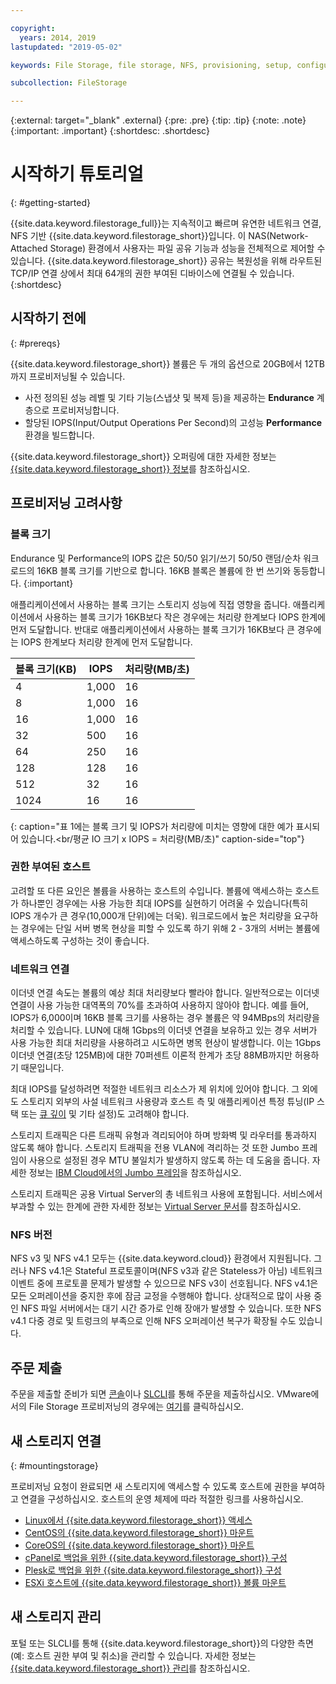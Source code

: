 ```yaml
---

copyright:
  years: 2014, 2019
lastupdated: "2019-05-02"

keywords: File Storage, file storage, NFS, provisioning, setup, configuration, mounting storage

subcollection: FileStorage

---
```

{:external: target="_blank" .external}
{:pre: .pre}
{:tip: .tip}
{:note: .note}
{:important: .important}
 {:shortdesc: .shortdesc}


# 시작하기 튜토리얼
{: #getting-started}

{{site.data.keyword.filestorage_full}}는 지속적이고 빠르며 유연한 네트워크 연결, NFS 기반 {{site.data.keyword.filestorage_short}}입니다. 이 NAS(Network-Attached Storage) 환경에서 사용자는 파일 공유 기능과 성능을 전체적으로 제어할 수 있습니다. {{site.data.keyword.filestorage_short}} 공유는 복원성을 위해 라우트된 TCP/IP 연결 상에서 최대 64개의 권한 부여된 디바이스에 연결될 수 있습니다.
{:shortdesc}

## 시작하기 전에
{: #prereqs}

{{site.data.keyword.filestorage_short}} 볼륨은 두 개의 옵션으로 20GB에서 12TB까지 프로비저닝될 수 있습니다. <br/>
- 사전 정의된 성능 레벨 및 기타 기능(스냅샷 및 복제 등)을 제공하는 **Endurance** 계층으로 프로비저닝합니다.
- 할당된 IOPS(Input/Output Operations Per Second)의 고성능 **Performance** 환경을 빌드합니다.

{{site.data.keyword.filestorage_short}} 오퍼링에 대한 자세한 정보는 [{{site.data.keyword.filestorage_short}} 정보](/docs/infrastructure/FileStorage?topic=FileStorage-about)를 참조하십시오.

## 프로비저닝 고려사항

### 블록 크기

Endurance 및 Performance의 IOPS 값은 50/50 읽기/쓰기 50/50 랜덤/순차 워크로드의 16KB 블록 크기를 기반으로 합니다. 16KB 블록은 볼륨에 한 번 쓰기와 동등합니다.
{:important}

애플리케이션에서 사용하는 블록 크기는 스토리지 성능에 직접 영향을 줍니다. 애플리케이션에서 사용하는 블록 크기가 16KB보다 작은 경우에는 처리량 한계보다 IOPS 한계에 먼저 도달합니다. 반대로 애플리케이션에서 사용하는 블록 크기가 16KB보다 큰 경우에는 IOPS 한계보다 처리량 한계에 먼저 도달합니다.

|블록 크기(KB) |IOPS |처리량(MB/초) |
|-----|-----|-----|
|4 |1,000 |16 |
|8 |1,000 |16 |
|16 |1,000 |16 |
|32 |500 |16 |
|64 |250 |16 |
|128 |128 |16 |
|512 |32 |16 |
|1024 |16 |16 |
{: caption="표 1에는 블록 크기 및 IOPS가 처리량에 미치는 영향에 대한 예가 표시되어 있습니다.<br/평균 IO 크기 x IOPS = 처리량(MB/초)" caption-side="top"}

### 권한 부여된 호스트

고려할 또 다른 요인은 볼륨을 사용하는 호스트의 수입니다. 볼륨에 액세스하는 호스트가 하나뿐인 경우에는 사용 가능한 최대 IOPS를 실현하기 어려울 수 있습니다(특히 IOPS 개수가 큰 경우(10,000개 단위)에는 더욱). 워크로드에서 높은 처리량을 요구하는 경우에는 단일 서버 병목 현상을 피할 수 있도록 하기 위해 2 - 3개의 서버는 볼륨에 액세스하도록 구성하는 것이 좋습니다.

### 네트워크 연결

이더넷 연결 속도는 볼륨의 예상 최대 처리량보다 빨라야 합니다. 일반적으로는 이더넷 연결이 사용 가능한 대역폭의 70%를 초과하여 사용하지 않아야 합니다. 예를 들어, IOPS가 6,000이며 16KB 블록 크기를 사용하는 경우 볼륨은 약 94MBps의 처리량을 처리할 수 있습니다. LUN에 대해 1Gbps의 이더넷 연결을 보유하고 있는 경우 서버가 사용 가능한 최대 처리량을 사용하려고 시도하면 병목 현상이 발생합니다. 이는 1Gbps 이더넷 연결(초당 125MB)에 대한 70퍼센트 이론적 한계가 초당 88MB까지만 허용하기 때문입니다.

최대 IOPS를 달성하려면 적절한 네트워크 리소스가 제 위치에 있어야 합니다. 그 외에도 스토리지 외부의 사설 네트워크 사용량과 호스트 측 및 애플리케이션 특정 튜닝(IP 스택 또는 [큐 깊이](/docs/infrastructure/FileStorage?topic=FileStorage-hostqueuesettings) 및 기타 설정)도 고려해야 합니다.

스토리지 트래픽은 다른 트래픽 유형과 격리되어야 하며 방화벽 및 라우터를 통과하지 않도록 해야 합니다. 스토리지 트래픽을 전용 VLAN에 격리하는 것 또한 Jumbo 프레임이 사용으로 설정된 경우 MTU 불일치가 발생하지 않도록 하는 데 도움을 줍니다. 자세한 정보는 [IBM Cloud에서의 Jumbo 프레임](/docs/FileStorage?topic=FileStorage-jumboframes)을 참조하십시오.

스토리지 트래픽은 공용 Virtual Server의 총 네트워크 사용에 포함됩니다. 서비스에서 부과할 수 있는 한계에 관한 자세한 정보는 [Virtual Server 문서](/docs/vsi?topic=virtual-servers-about-public-virtual-servers)를 참조하십시오.

### NFS 버전

NFS v3 및 NFS v4.1 모두는 {{site.data.keyword.cloud}} 환경에서 지원됩니다. 그러나 NFS v4.1은 Stateful 프로토콜이며(NFS v3과 같은 Stateless가 아님) 네트워크 이벤트 중에 프로토콜 문제가 발생할 수 있으므로 NFS v3이 선호됩니다. NFS v4.1은 모든 오퍼레이션을 중지한 후에 잠금 교정을 수행해야 합니다. 상대적으로 많이 사용 중인 NFS 파일 서버에서는 대기 시간 증가로 인해 장애가 발생할 수 있습니다. 또한 NFS v4.1 다중 경로 및 트렁크의 부족으로 인해 NFS 오퍼레이션 복구가 확장될 수도 있습니다.

## 주문 제출

주문을 제출할 준비가 되면 [콘솔](/docs/infrastructure/FileStorage?topic=FileStorage-orderingConsole)이나 [SLCLI](/docs/infrastructure/FileStorage?topic=FileStorage-orderingSLCLI)를 통해 주문을 제출하십시오. VMware에서의 File Storage 프로비저닝의 경우에는 [여기](/docs/infrastructure/FileStorage?topic=FileStorage-architectureguide)를 클릭하십시오.

## 새 스토리지 연결
{: #mountingstorage}

프로비저닝 요청이 완료되면 새 스토리지에 액세스할 수 있도록 호스트에 권한을 부여하고 연결을 구성하십시오. 호스트의 운영 체제에 따라 적절한 링크를 사용하십시오.
- [Linux에서 {{site.data.keyword.filestorage_short}} 액세스](/docs/infrastructure/FileStorage?topic=FileStorage-mountingLinux)
- [CentOS의 {{site.data.keyword.filestorage_short}} 마운트](/docs/infrastructure/FileStorage?topic=FileStorage-mountingCentOS)
- [CoreOS의 {{site.data.keyword.filestorage_short}} 마운트](/docs/infrastructure/FileStorage?topic=FileStorage-mountingCoreOS)
- [cPanel로 백업을 위한 {{site.data.keyword.filestorage_short}} 구성](/docs/infrastructure/FileStorage?topic=FileStorage-cPanelBackups)
- [Plesk로 백업을 위한 {{site.data.keyword.filestorage_short}} 구성](/docs/infrastructure/FileStorage?topic=FileStorage-PleskBackup)
- [ESXi 호스트에 {{site.data.keyword.filestorage_short}} 볼륨 마운트](/docs/infrastructure/FileStorage?topic=FileStorage-architectureguide)

## 새 스토리지 관리

포털 또는 SLCLI를 통해 {{site.data.keyword.filestorage_short}}의 다양한 측면(예: 호스트 권한 부여 및 취소)을 관리할 수 있습니다. 자세한 정보는 [{{site.data.keyword.filestorage_short}} 관리](/docs/infrastructure/FileStorage?topic=FileStorage-managingstorage)를 참조하십시오.

